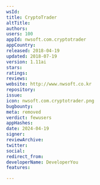 ```yaml
---
wsId: 
title: CryptoTrader
altTitle: 
authors: 
users: 100
appId: nwsoft.com.cryptotrader
appCountry: 
released: 2018-04-19
updated: 2018-07-19
version: 1.11ai
stars: 
ratings: 
reviews: 
website: http://www.nwsoft.co.kr
repository: 
issue: 
icon: nwsoft.com.cryptotrader.png
bugbounty: 
meta: removed
verdict: fewusers
appHashes: 
date: 2024-04-19
signer: 
reviewArchive: 
twitter: 
social: 
redirect_from: 
developerName: DeveloperYou
features: 

---
```


